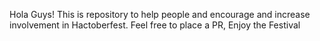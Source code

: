 Hola Guys!
This is repository to help people and encourage and increase involvement in Hactoberfest.
Feel free to place a PR, Enjoy the Festival

